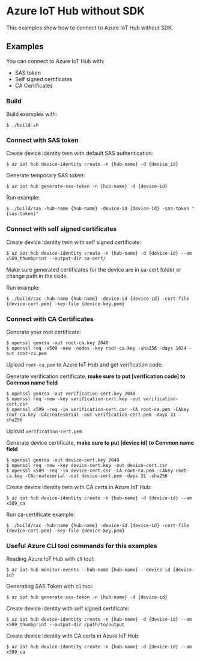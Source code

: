 # Azure IoT Hub without SDK

This examples show how to connect to Azure IoT Hub without SDK.

## Examples

You can connect to Azure IoT Hub with:
- SAS token
- Self signed certificates
- CA Certificates

### Build

Build examples with:
```
$ ./build.sh
```

### Connect with SAS token

Create device identity twin with default SAS authentication:
```
$ az iot hub device-identity create -n {hub-name} -d {device_id}
```

Generate temporary SAS token:
```
$ az iot hub generate-sas-token -n {hub-name} -d {device-id}
```

Run example:
```
$ ./build/sas -hub-name {hub-name} -device-id {device-id} -sas-token "{sas-token}"
```

### Connect with self signed certificates

Create device identity twin with self signed certificate:
```
$ az iot hub device-identity create -n {hub-name} -d {device-id} --am x509_thumbprint --output-dir sa-cert/
```

Make sure generated certificates for the device are in sa-cert folder or change path in the code.

Run example:
```
$ ./build/sac -hub-name {hub-name} -device-id {device-id} -cert-file {device-cert.pem} -key-file {device-key.pem}
```

### Connect with CA Certificates

Generate your root certificate:
```
$ openssl genrsa -out root-ca.key 2048
$ openssl req -x509 -new -nodes -key root-ca.key -sha256 -days 1024 -out root-ca.pem
```

Upload `root-ca.pem` to Azure IoT Hub and get verification code.

Generate verification certificate, **make sure to put [verification code] to Common name field**
```
$ openssl genrsa -out verification-cert.key 2048
$ openssl req -new -key verification-cert.key -out verification-cert.csr
$ openssl x509 -req -in verification-cert.csr -CA root-ca.pem -CAkey root-ca.key -CAcreateserial -out verification-cert.pem -days 31 -sha256
```

Upload `verification-cert.pem`

Generate device certificate, **make sure to put [device id] to Common name field**
```
$ openssl genrsa -out device-cert.key 2048
$ openssl req -new -key device-cert.key -out device-cert.csr
$ openssl x509 -req -in device-cert.csr -CA root-ca.pem -CAkey root-ca.key -CAcreateserial -out device-cert.pem -days 31 -sha256
```

Create device identity twin with CA certs in Azure IoT Hub: 
```
$ az iot hub device-identity create -n {hub-name} -d {device-id} --am x509_ca
```

Run ca-certificate example:
```
$ ./build/cac -hub-name {hub-name} -device-id {device-id} -cert-file {device-cert.pem} -key-file {device-key.pem}
```

### Useful Azure CLI tool commands for this examples

Reading Azure IoT Hub with cli tool:
```
$ az iot hub monitor-events --hub-name {hub-name} --device-id {device-id}
``` 

Generating SAS Token with cli tool:
```
$ az iot hub generate-sas-token -n {hub-name} -d {device-id} 
```

Create device identity with self signed certificate:
```
$ az iot hub device-identity create -n {hub-name} -d {device-id} --am x509_thumbprint --output-dir /path/to/output
```

Create device identity with CA certs in Azure IoT Hub: 
```
$ az iot hub device-identity create -n {hub-name} -d {device-id} --am x509_ca
```
